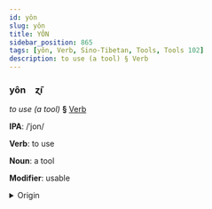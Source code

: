 ```yaml
---
id: yôn
slug: yôn
title: YÔN
sidebar_position: 865
tags: [yôn, Verb, Sino-Tibetan, Tools, Tools 102]
description: to use (a tool) § Verb
---
```


### yôn&emsp;<span kind="abugida">ɀ̃ı</span>

*to use (a tool)* **§** [Verb](../../tags/Verb)

**IPA**: /ˈjon/

**Verb**: to use

**Noun**: a tool

**Modifier**: usable

<details>
    <summary>Origin</summary>
    Min, Southern 用 iōng /iɔŋ/<br/>
    <em>Sino-Tibetan Language Family</em>
</details>